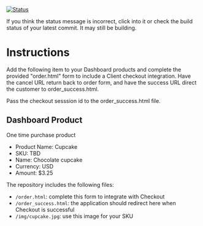 [![Status](https://img.shields.io/badge/status-SUBMITTABLE%20COMMIT:%20e1d336d864f7e79ffa1f79af0da2c9d8c956870c-brightgreen.svg)](https://github.com/andremcb/bakery_scaffold_AApE3fQi8zR0pcdo/commit/e1d336d864f7e79ffa1f79af0da2c9d8c956870c)






































































If you think the status message is incorrect, click into it or check the build status of your latest commit. It may still be building.

# Instructions 

Add the following item to your Dashboard products and complete the provided "order.html" form to include a Client checkout integration. Have the cancel URL return back to order form, and have the success URL direct the customer to order_success.html. 

Pass the checkout sesssion id to the order_success.html file.

## Dashboard Product
One time purchase product
* Product Name: Cupcake
* SKU: TBD
* Name: Chocolate cupcake
* Currency: USD
* Amount: $3.25

The repository includes the following files:
* `/order.html`: complete this form to integrate with Checkout
* `/order_success.html`: the application should redirect here when Checkout is successful
* `/img/cupcake.jpg`: use this image for your SKU
